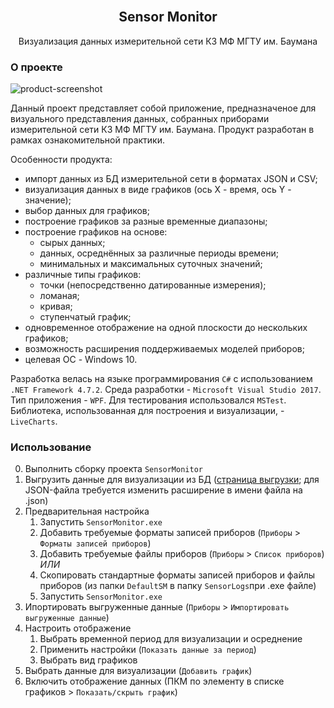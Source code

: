 <div id="top"></div>


<br />
<div align="center">
  <h2 align="center">Sensor Monitor</h2>
  <p align="center">Визуализация данных измерительной сети К3 МФ МГТУ им. Баумана</p>
</div>


### О проекте

![product-screenshot](https://lh3.googleusercontent.com/zNAjXxiTvyCPo_rmWi5kXfvvbNT6LdILJtxVOZOFRlTuR-2aub_aWPkO1JKnxuV3ZzamXmtTWCD68E5oXo9Yy2QfM1eFTj4lTyqTOc_ZyUYZGnRTpkr7Az-Z7zRkxbo2JFNGEpGo4YY1FRc0CDzdPd2cU4CuciUiE3-AThMGRBpBoBmMNU6jUh3QTbcNNeFzefuxStZtsHuMih0sjODSlXD7LMzaqIDd4T6T3N_7BbO0mPP17Tz_KmSUSiyNMUsarv1XIKFrEHUvrFrGW3TAQIFJbUv044jJKDSnvYAOqEX7dI4T47rV1k1INGtOti3XpW1W2w1rPECG-t3xLq0RLPJkLqxIhWg71uVaYBvJTbOxMQzFlmXZLZSxaDyXE5bkt7nL_UT-FDfD4Xr9_0xzczpLDxBwIOTw8AMOU5YSgr98tJdGyvsOOYWZwe8MfgazkZvv9R1SCm4TUwuX7yp1eek0Hdgf75p5nlc6BfoFXwhugvikjWd40YlXGEVA3w5GczMgfn8FfTvBfjnbZHKGXatj0UF-pN8HZZoYbKYuC1-TbyUOk0xxVq_txeNvlQ4uJDnMK6-BUBeXGq4bzpULCE7FxLpUGStLDy62DZ2aJXHOL5FD-Xsah2Ht48wBJgx6cmYeoKg6gDnWi92rOT_aJrBRiHqwZ69vYx0VW9K8_R_bEcCjxbR1Hkyw0jvDz6b36xsc_WcC32oqxS455vrVxT97C00H3tEBC5c7xEj1EEY53lS1DGqziZLPMc8=w1832-h969-no?authuser=0)

Данный проект представляет собой приложение, предназначеное для визуального представления данных, собранных приборами измерительной сети К3 МФ МГТУ им. Баумана. Продукт разработан в рамках ознакомительной практики.

Особенности продукта:
* импорт данных из БД измерительной сети в форматах JSON и CSV;
* визуализация данных в виде графиков (ось X - время, ось Y - значение);
* выбор данных для графиков;
* построение графиков за разные временные диапазоны;
* построение графиков на основе:
  * сырых данных;
  * данных, осреднённых за различные периоды времени;
  * минимальных и максимальных суточных значений;
* различные типы графиков:
  * точки (непосредственно датированные измерения);
  * ломаная;
  * кривая;
  * ступенчатый график;
* одновременное отображение на одной плоскости до нескольких графиков;
* возможность расширения поддерживаемых моделей приборов;
* целевая ОС - Windows 10.

Разработка велась на языке программирования `C#` с использованием `.NET Framework 4.7.2`. Среда разработки - `Microsoft Visual Studio 2017`. Тип приложения - `WPF`. Для тестирования использовался `MSTest`. Библиотека, использованная для построения и визуализации, - `LiveCharts`.


### Использование

0. Выполнить сборку проекта `SensorMonitor`
1. Выгрузить данные для визуализации из БД ([cтраница выгрузки](http://dbrobo.mgul.ac.ru/mainexport.html); для JSON-файла требуется изменить расширение в имени файла на .json)
2. Предварительная настройка
    1. Запустить `SensorMonitor.exe`
    2. Добавить требуемые форматы записей приборов (`Приборы` > `Форматы записей приборов`)
    3. Добавить требуемые файлы приборов (`Приборы` > `Список приборов`)
    *ИЛИ*
    1. Скопировать стандартные форматы записей приборов и файлы приборов (из папки `DefaultSM` в папку `SensorLogs`при .exe файле)
    2. Запустить `SensorMonitor.exe`
3. Ипортировать выгруженные данные (`Приборы` > `Импортировать выгруженные данные`)
4. Настроить отображение
    1. Выбрать временной период для визуализации и осреднение
    2. Применить настройки (`Показать данные за период`)
    3. Выбрать вид графиков
5. Выбрать данные для визуализации (`Добавить график`)
6. Включить отображение данных (ПКМ по элементу в списке графиков > `Показать/скрыть график`)

